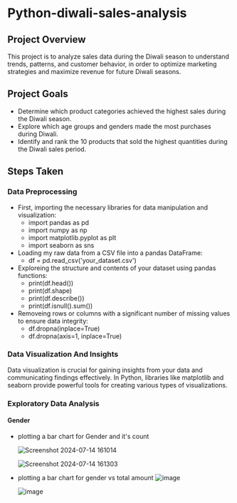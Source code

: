 # Python-diwali-sales-analysis

## Project Overview
 This project is to analyze sales data during the Diwali season to understand trends, patterns, and customer behavior, in order to optimize marketing strategies and maximize revenue for future Diwali seasons.

 ## Project Goals
 - Determine which product categories achieved the highest sales during the Diwali season.
 - Explore which age groups and genders made the most purchases during Diwali.
 - Identify and rank the 10 products that sold the highest quantities during the Diwali sales period.

## Steps Taken
### Data Preprocessing 
- First, importing the necessary libraries for data manipulation and visualization:
    - import pandas as pd
    - import numpy as np
    - import matplotlib.pyplot as plt
    - import seaborn as sns 
- Loading my raw data from a CSV file into a pandas DataFrame:
    - df = pd.read_csv('your_dataset.csv') 
- Exploreing the structure and contents of your dataset using pandas functions:
    - print(df.head())
    - print(df.shape)
    - print(df.describe())
    - print(df.isnull().sum()) 
- Removeing rows or columns with a significant number of missing values to ensure data integrity:
    - df.dropna(inplace=True)
    - df.dropna(axis=1, inplace=True)

### Data Visualization And Insights
Data visualization is crucial for gaining insights from your data and communicating findings effectively. In Python, libraries like matplotlib and seaborn provide powerful tools for creating various types of visualizations.

### Exploratory Data Analysis
#### Gender
 - plotting a bar chart for Gender and it's count
   
    ![Screenshot 2024-07-14 161014](https://github.com/user-attachments/assets/c3a9ec07-c69b-4578-8e6c-f284f968c6c3)

   ![Screenshot 2024-07-14 161303](https://github.com/user-attachments/assets/4335f4d0-c28d-4a5a-b27f-b2fd4ebe6c4f)

- plotting a bar chart for gender vs total amount
  ![image](https://github.com/user-attachments/assets/b2ffa89a-52d8-4fb2-94e0-fe4f79aaf328)

  ![image](https://github.com/user-attachments/assets/c30b8063-ae09-4a91-9800-99060cf17dcf)

